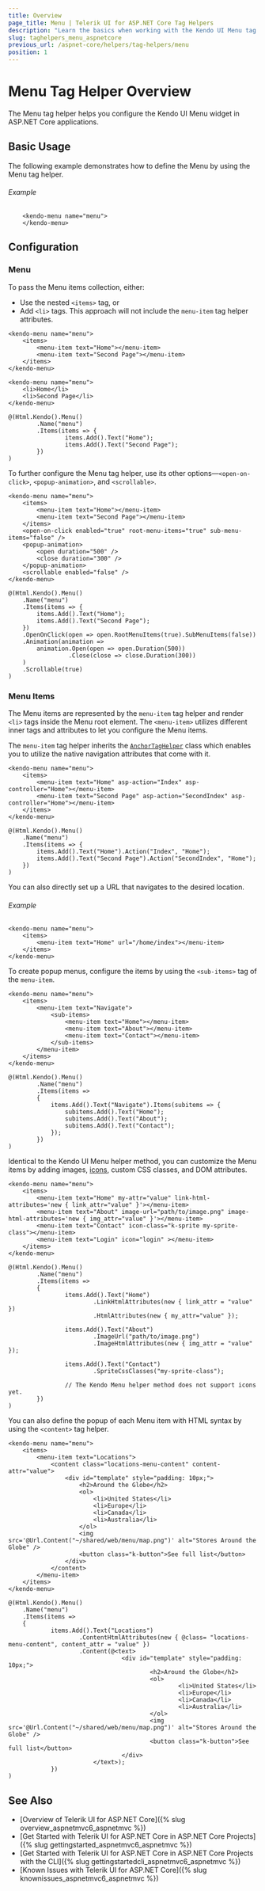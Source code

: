```yaml
---
title: Overview
page_title: Menu | Telerik UI for ASP.NET Core Tag Helpers
description: "Learn the basics when working with the Kendo UI Menu tag helper for ASP.NET Core (MVC 6 or ASP.NET Core MVC)."
slug: taghelpers_menu_aspnetcore
previous_url: /aspnet-core/helpers/tag-helpers/menu
position: 1
---
```


# Menu Tag Helper Overview

The Menu tag helper helps you configure the Kendo UI Menu widget in ASP.NET Core applications.

## Basic Usage

The following example demonstrates how to define the Menu by using the Menu tag helper.

###### Example

		<kendo-menu name="menu">
		</kendo-menu>

## Configuration

### Menu

To pass the Menu items collection, either:

* Use the nested `<items>` tag, or
* Add `<li>` tags. This approach will not include the `menu-item` tag helper attributes.

```tagHelper
<kendo-menu name="menu">
    <items>
        <menu-item text="Home"></menu-item>
        <menu-item text="Second Page"></menu-item>
    </items>
</kendo-menu>
```
```tagHelper-li
<kendo-menu name="menu">
    <li>Home</li>
    <li>Second Page</li>
</kendo-menu>
```
```cshtml
@(Html.Kendo().Menu()
		.Name("menu")
		.Items(items => {
				items.Add().Text("Home");
				items.Add().Text("Second Page");
		})
)
```

To further configure the Menu tag helper, use its other options&mdash;`<open-on-click>`, `<popup-animation>`, and `<scrollable>`.

```tagHelper
<kendo-menu name="menu">
    <items>
        <menu-item text="Home"></menu-item>
        <menu-item text="Second Page"></menu-item>
    </items>
    <open-on-click enabled="true" root-menu-items="true" sub-menu-items="false" />
    <popup-animation>
        <open duration="500" />
        <close duration="300" />
    </popup-animation>
    <scrollable enabled="false" />
</kendo-menu>
```
```cshtml
@(Html.Kendo().Menu()
    .Name("menu")
    .Items(items => {
        items.Add().Text("Home");
        items.Add().Text("Second Page");
    })
    .OpenOnClick(open => open.RootMenuItems(true).SubMenuItems(false))
    .Animation(animation =>
        animation.Open(open => open.Duration(500))
                 .Close(close => close.Duration(300))
    )
    .Scrollable(true)
)
```

### Menu Items

The Menu items are represented by the `menu-item` tag helper and render `<li>` tags inside the Menu root element. The `<menu-item>` utilizes different inner tags and attributes to let you configure the Menu items.

The `menu-item` tag helper inherits the [`AnchorTagHelper`](https://docs.microsoft.com/en-us/aspnet/core/mvc/views/tag-helpers/built-in/anchor-tag-helper) class which enables you to utilize the native navigation attributes that come with it.

```tagHelper
<kendo-menu name="menu">
    <items>
        <menu-item text="Home" asp-action="Index" asp-controller="Home"></menu-item>
        <menu-item text="Second Page" asp-action="SecondIndex" asp-controller="Home"></menu-item>
    </items>
</kendo-menu>
```
```cshtml
@(Html.Kendo().Menu()
    .Name("menu")
    .Items(items => {
        items.Add().Text("Home").Action("Index", "Home");
        items.Add().Text("Second Page").Action("SecondIndex", "Home");
    })
)
```

You can also directly set up a URL that navigates to the desired location.

###### Example

```
<kendo-menu name="menu">
    <items>
        <menu-item text="Home" url="/home/index"></menu-item>
    </items>
</kendo-menu>
```

To create popup menus, configure the items by using the `<sub-items>` tag of the `menu-item`.

```tagHelper
<kendo-menu name="menu">
    <items>
        <menu-item text="Navigate">
            <sub-items>
                <menu-item text="Home"></menu-item>
                <menu-item text="About"></menu-item>
                <menu-item text="Contact"></menu-item>
            </sub-items>
        </menu-item>
    </items>
</kendo-menu>
```
```cshtml
@(Html.Kendo().Menu()
        .Name("menu")
        .Items(items =>
        {
            items.Add().Text("Navigate").Items(subitems => {
                subitems.Add().Text("Home");
                subitems.Add().Text("About");
                subitems.Add().Text("Contact");
            });
        })
)
```

Identical to the Kendo UI Menu helper method, you can customize the Menu items by adding images, [icons](https://docs.telerik.com/kendo-ui/styles-and-layout/icons-web), custom CSS classes, and DOM attributes.

```tagHelper
<kendo-menu name="menu">
    <items>
        <menu-item text="Home" my-attr="value" link-html-attributes='new { link_attr="value" }'></menu-item>
        <menu-item text="About" image-url="path/to/image.png" image-html-attributes='new { img_attr="value" }'></menu-item>
        <menu-item text="Contact" icon-class="k-sprite my-sprite-class"></menu-item>
        <menu-item text="Login" icon="login" ></menu-item>
    </items>
</kendo-menu>
```
```cshtml
@(Html.Kendo().Menu()
		.Name("menu")
		.Items(items =>
		{
				items.Add().Text("Home")
						.LinkHtmlAttributes(new { link_attr = "value" })
						.HtmlAttributes(new { my_attr="value" });

				items.Add().Text("About")
						.ImageUrl("path/to/image.png")
						.ImageHtmlAttributes(new { img_attr = "value" });

				items.Add().Text("Contact")
						.SpriteCssClasses("my-sprite-class");

				// The Kendo Menu helper method does not support icons yet.
		})
)
```

You can also define the popup of each Menu item with HTML syntax by using the `<content>` tag helper.

```tagHelper
<kendo-menu name="menu">
    <items>
        <menu-item text="Locations">
            <content class="locations-menu-content" content-attr="value">
                <div id="template" style="padding: 10px;">
                    <h2>Around the Globe</h2>
                    <ol>
                        <li>United States</li>
                        <li>Europe</li>
                        <li>Canada</li>
                        <li>Australia</li>
                    </ol>
                    <img src='@Url.Content("~/shared/web/menu/map.png")' alt="Stores Around the Globe" />
                    <button class="k-button">See full list</button>
                </div>
            </content>
        </menu-item>
    </items>
</kendo-menu>
```
```cshtml
@(Html.Kendo().Menu()
    .Name("menu")
    .Items(items =>
    {
			items.Add().Text("Locations")
					.ContentHtmlAttributes(new { @class= "locations-menu-content", content_attr = "value" })
					.Content(@<text>
								<div id="template" style="padding: 10px;">
										<h2>Around the Globe</h2>
										<ol>
												<li>United States</li>
												<li>Europe</li>
												<li>Canada</li>
												<li>Australia</li>
										</ol>
										<img src='@Url.Content("~/shared/web/menu/map.png")' alt="Stores Around the Globe" />
										<button class="k-button">See full list</button>
								</div>
						</text>);
			})
)
```


## See Also

* [Overview of Telerik UI for ASP.NET Core]({% slug overview_aspnetmvc6_aspnetmvc %})
* [Get Started with Telerik UI for ASP.NET Core in ASP.NET Core Projects]({% slug gettingstarted_aspnetmvc6_aspnetmvc %})
* [Get Started with Telerik UI for ASP.NET Core in ASP.NET Core Projects with the CLI]({% slug gettingstartedcli_aspnetmvc6_aspnetmvc %})
* [Known Issues with Telerik UI for ASP.NET Core]({% slug knownissues_aspnetmvc6_aspnetmvc %})
